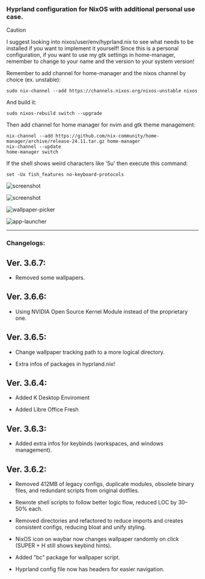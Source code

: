 ### Hyprland configuration for NixOS with additional personal use case.

> [!CAUTION] 
> I suggest looking into nixos/user/env/hyprland.nix to see what needs to be installed if you want to implement it yourself!
> Since this is a personal configuration, if you want to use my gtk settings in home-manager, remember to change to your name and the version to your system version!

Remember to add channel for home-manager and the nixos channel by choice (ex. unstable):

```
sudo nix-channel --add https://channels.nixos.org/nixos-unstable nixos
```
And build it:

```
sudo nixos-rebuild switch --upgrade
```

Then add channel for home manager for nvim and gtk theme management:

```
nix-channel --add https://github.com/nix-community/home-manager/archive/release-24.11.tar.gz home-manager
nix-channel --update
home-manager switch
```

If the shell shows weird characters like '5u' then execute this command:

```
set -Ux fish_features no-keyboard-protocols
```

![screenshot](https://private-user-images.githubusercontent.com/176675781/435218767-caa6a4b5-84b6-4ff2-8ec8-e32962598429.png?jwt=eyJhbGciOiJIUzI1NiIsInR5cCI6IkpXVCJ9.eyJpc3MiOiJnaXRodWIuY29tIiwiYXVkIjoicmF3LmdpdGh1YnVzZXJjb250ZW50LmNvbSIsImtleSI6ImtleTUiLCJleHAiOjE3NDQ5ODcyNzgsIm5iZiI6MTc0NDk4Njk3OCwicGF0aCI6Ii8xNzY2NzU3ODEvNDM1MjE4NzY3LWNhYTZhNGI1LTg0YjYtNGZmMi04ZWM4LWUzMjk2MjU5ODQyOS5wbmc_WC1BbXotQWxnb3JpdGhtPUFXUzQtSE1BQy1TSEEyNTYmWC1BbXotQ3JlZGVudGlhbD1BS0lBVkNPRFlMU0E1M1BRSzRaQSUyRjIwMjUwNDE4JTJGdXMtZWFzdC0xJTJGczMlMkZhd3M0X3JlcXVlc3QmWC1BbXotRGF0ZT0yMDI1MDQxOFQxNDM2MThaJlgtQW16LUV4cGlyZXM9MzAwJlgtQW16LVNpZ25hdHVyZT01NjlhNTc3OTNkYTIzMjA5MTk2MGFkOTMzZDNlMzI1MTVjNzg0Y2RlYTBiYzg1YWYxZTRiYjQ2ZTRmNjkxMjQzJlgtQW16LVNpZ25lZEhlYWRlcnM9aG9zdCJ9.CAs5gjUfifAc4Am7hHkR7kPt3vMG_zbAq2US1OId13w)

![screenshot](https://private-user-images.githubusercontent.com/176675781/435219052-573c29fc-e5f2-40cc-9cf1-79e2e260e16c.png?jwt=eyJhbGciOiJIUzI1NiIsInR5cCI6IkpXVCJ9.eyJpc3MiOiJnaXRodWIuY29tIiwiYXVkIjoicmF3LmdpdGh1YnVzZXJjb250ZW50LmNvbSIsImtleSI6ImtleTUiLCJleHAiOjE3NDQ5ODc0MzMsIm5iZiI6MTc0NDk4NzEzMywicGF0aCI6Ii8xNzY2NzU3ODEvNDM1MjE5MDUyLTU3M2MyOWZjLWU1ZjItNDBjYy05Y2YxLTc5ZTJlMjYwZTE2Yy5wbmc_WC1BbXotQWxnb3JpdGhtPUFXUzQtSE1BQy1TSEEyNTYmWC1BbXotQ3JlZGVudGlhbD1BS0lBVkNPRFlMU0E1M1BRSzRaQSUyRjIwMjUwNDE4JTJGdXMtZWFzdC0xJTJGczMlMkZhd3M0X3JlcXVlc3QmWC1BbXotRGF0ZT0yMDI1MDQxOFQxNDM4NTNaJlgtQW16LUV4cGlyZXM9MzAwJlgtQW16LVNpZ25hdHVyZT03NmMxODEwZGIwYTE1ZjRlNGFiM2FkYzcyZTlmM2RjMjFjNWY3MTk3NTNiMjFlOTAwNzVmNzUxYTFmZjMyZTgzJlgtQW16LVNpZ25lZEhlYWRlcnM9aG9zdCJ9.DCm4eW8rYX-EllmJYg2rfdBDjy_NHcHHQKrF7kS1OJs)

![wallpaper-picker](https://private-user-images.githubusercontent.com/176675781/435219246-b9e9bd97-9316-45d2-9af1-a885b7fb5da6.png?jwt=eyJhbGciOiJIUzI1NiIsInR5cCI6IkpXVCJ9.eyJpc3MiOiJnaXRodWIuY29tIiwiYXVkIjoicmF3LmdpdGh1YnVzZXJjb250ZW50LmNvbSIsImtleSI6ImtleTUiLCJleHAiOjE3NDQ5ODc0NTUsIm5iZiI6MTc0NDk4NzE1NSwicGF0aCI6Ii8xNzY2NzU3ODEvNDM1MjE5MjQ2LWI5ZTliZDk3LTkzMTYtNDVkMi05YWYxLWE4ODViN2ZiNWRhNi5wbmc_WC1BbXotQWxnb3JpdGhtPUFXUzQtSE1BQy1TSEEyNTYmWC1BbXotQ3JlZGVudGlhbD1BS0lBVkNPRFlMU0E1M1BRSzRaQSUyRjIwMjUwNDE4JTJGdXMtZWFzdC0xJTJGczMlMkZhd3M0X3JlcXVlc3QmWC1BbXotRGF0ZT0yMDI1MDQxOFQxNDM5MTVaJlgtQW16LUV4cGlyZXM9MzAwJlgtQW16LVNpZ25hdHVyZT0xMzViNDVlN2NkZDY4OGU3ODk1YjZkNmM1NjUxMDEyYTk0MDM0ZmQ0ZWY4ZjQ5NzhlNzFlYzg4MmUzNDAwODc0JlgtQW16LVNpZ25lZEhlYWRlcnM9aG9zdCJ9.nx8Eub9xwKCM7ELJgraAx88dF00wpZqigbC9qrbUBjQ)

![app-launcher](https://private-user-images.githubusercontent.com/176675781/435219293-76c3df82-c698-4145-a477-aa105a72b817.png?jwt=eyJhbGciOiJIUzI1NiIsInR5cCI6IkpXVCJ9.eyJpc3MiOiJnaXRodWIuY29tIiwiYXVkIjoicmF3LmdpdGh1YnVzZXJjb250ZW50LmNvbSIsImtleSI6ImtleTUiLCJleHAiOjE3NDQ5ODc0NTUsIm5iZiI6MTc0NDk4NzE1NSwicGF0aCI6Ii8xNzY2NzU3ODEvNDM1MjE5MjkzLTc2YzNkZjgyLWM2OTgtNDE0NS1hNDc3LWFhMTA1YTcyYjgxNy5wbmc_WC1BbXotQWxnb3JpdGhtPUFXUzQtSE1BQy1TSEEyNTYmWC1BbXotQ3JlZGVudGlhbD1BS0lBVkNPRFlMU0E1M1BRSzRaQSUyRjIwMjUwNDE4JTJGdXMtZWFzdC0xJTJGczMlMkZhd3M0X3JlcXVlc3QmWC1BbXotRGF0ZT0yMDI1MDQxOFQxNDM5MTVaJlgtQW16LUV4cGlyZXM9MzAwJlgtQW16LVNpZ25hdHVyZT1iZTU1ZjdhYjZjMjFiZmYwNjBjNTQyZDMxNTRiNDdlNmVlZjAzY2FlMWM3YzNmNWQzYjE1NDllN2E4Njk5Y2NjJlgtQW16LVNpZ25lZEhlYWRlcnM9aG9zdCJ9.OWnvw_sV9uTo3Dx_hFzyFVcj7xr10Kftf9wYRK6BuiE)

---
### Changelogs:

## Ver. 3.6.7:

- Removed some wallpapers.

## Ver. 3.6.6:

- Using NVIDIA Open Source Kernel Module instead of the proprietary one.

## Ver. 3.6.5:

- Change wallpaper tracking path to a more logical directory.

- Extra infos of packages in hyprland.nix!

## Ver. 3.6.4:

- Added K Desktop Enviroment

- Added Libre Office Fresh

## Ver. 3.6.3:

- Added extra infos for keybinds (workspaces, and windows management).

## Ver. 3.6.2:

- Removed 412MB of legacy configs, duplicate modules, obsolete binary files, and redundant scripts from original dotfiles.

- Rewrote  shell scripts to follow better logic flow, reduced LOC by 30–50% each.

- Removed directories and refactored  to reduce imports and creates consistent configs, reducing bloat and unify styling.

- NixOS icon on waybar now changes wallpaper randomly on click (SUPER + H still shows keybind hints).

- Added "bc" package for wallpaper script.

- Hyprland config file now has headers for easier navigation.
